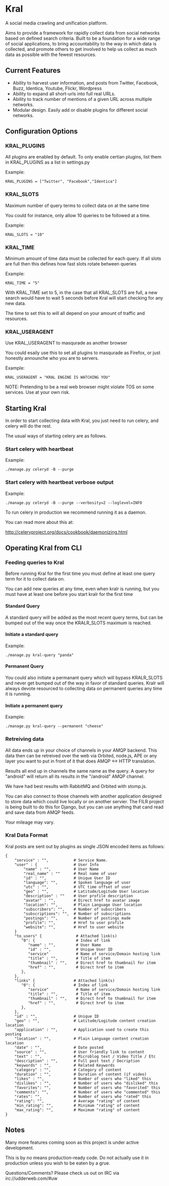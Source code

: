 # Kral #

A social media crawling and unification platform.

Aims to provide a framework for rapidly collect data from social networks
based on defined search criteria. Built to be a foundation for a wide 
range of social applications, to bring accountability to the way in which 
data is collected, and promote others to get involved to help us collect 
as much data as possible with the fewest resources.

## Current Features ##

  * Ability to harvest user information, and posts from Twitter, Facebook, Buzz,
    Identica, Youtube, Flickr, Wordpress 
  * Ability to expand all short-urls into full real URLs.
  * Ability to track number of mentions of a given URL across multiple networks.
  * Modular design. Easily add or disable plugins for different social networks.


## Configuration Options ##


### KRAL_PLUGINS ###

All plugins are enabled by default. To only enable certian plugins, list them in
KRAL_PLUGINS as a list in settings.py

Example:

    KRAL_PLUGINS = ["Twitter", "Facebook","Identica"]    


### KRAL_SLOTS ###

Maximum number of query terms to collect data on at the same time

You could for instance, only allow 10 queries to be followed at a time.

Example:

    KRAL_SLOTS = "10"

### KRAL_TIME ###

Minimum amount of time data must be collected for each query.
If all slots are full then this defines how fast slots rotate between queries

Example:

    KRAL_TIME = "5"

With KRAL_TIME set to 5, in the case that all KRAL_SLOTS are full, a new search 
would have to wait 5 seconds before Kral will start checking for any new data. 

The time to set this to will all depend on your amount of traffic and resources.


### KRAL_USERAGENT ###

Use KRAL_USERAGENT to masqurade as another browser

You could esaily use this to set all plugins to masqurade as Firefox, or 
just honestly announche who you are to servers.

Example:

    KRAL_USERAGENT = "KRAL ENGINE IS WATCHING YOU"

NOTE: Pretending to be a real web browser might violate TOS on some services. 
Use at your own risk.


## Starting Kral ##

In order to start collecting data with Kral, you just need to run celery, and 
celery will do the rest. 

The usual ways of starting celery are as follows.

### Start celery with heartbeat ###

Example:

    ./manage.py celeryd -B --purge

### Start celery with heartbeat verbose output ###

Example:

    ./manage.py celeryd -B --purge --verbosity=2 --loglevel=INFO

To run celery in production we recommend running it as a daemon.

You can read more about this at: 

http://celeryproject.org/docs/cookbook/daemonizing.html


## Operating Kral from CLI ##


### Feeding queries to Kral ###

Before running Kral for the first time you must define at least one query term 
for it to collect data on.

You can add new queries at any time, even when kralr is running, but you must 
have at least one before you start kralr for the first time


#### Standard Query ####

A standard query will be added as the most recent query terms, but can be bumped 
out of the way once the KRALR_SLOTS maximum is reached.

#### Initiate a standard query ####

Example:

    ./manage.py kral-query "panda"


#### Permanent Query ####

You could also initiate a permanant query which will bypass KRALR_SLOTS and 
never get bumped out of the way in favor of standard queries. Kralr will always 
devote resourced to collecting data on permanent queries any time it is running.

#### Initiate a permanent query ####

Example: 

    ./manage.py kral-query --permanent "cheese"

### Retreiving data ### 

All data ends up in your choice of channels in your AMQP backend.
This data then can be retreived over the web via Orbited, node.js, APE or any
layer you want to put in front of it that does AMQP <-> HTTP translation.

Results all end up in channels the same name as the query. A query for "android"
will return all its results in the "/android" AMQP channel.

We have had best results with RabbitMQ and Orbited with stomp.js.

You can also connect to those channels with another application designed to
store data which could live locally or on another servier. The FILR project is
being built to do this for Django, but you can use anything that cand read and 
save data from AMQP feeds.

Your mileage may vary.

### Kral Data Format ###

Kral posts are sent out by plugins as single JSON encoded items as follows:

    {
        "service" : "",           # Service Name.
        "user" : {                # User Info 
            "name" : "",          # User Name
            "real_name" : ""      # Real name of user
            "id" : "",            # Unique User ID
            "language": "",       # Spoken language of user
            "utc" : "",           # UTC time offset of user
            "geo" : "",           # Latitude/Logitude User location
            "description" : ""    # User profile description
            "avatar" : "",        # Direct href to avatar image
            "location": "",       # Plain Language User location
            "subscribers": "",    # Number of subscribers
            "subscriptions": "",  # Number of subscriptions
            "postings": "",       # Number of postings made
            "profile": "",        # Href to user profile
            "website": "",        # Href to user website
        }
        "to_users" {               # Attached link(s)
           "0": {                  # Index of link
              "name" : "",         # User Name
              "id" : "",           # Unique User ID
              "service"            # Name of service/Domain hosting link 
              "title" : "",        # Title of item
              "thumbnail" : "",    # Direct href to thumbnail for item
              "href" : "",         # Direct href to item
           },
        },       
        "links" {                 # Attached link(s)
           "0": {                 # Index of link
              "service"            # Name of service/Domain hosting link 
              "title" : "",        # Title of item
              "thumbnail" : "",    # Direct href to thumbnail for item
              "href" : "",         # Direct href to item
           },
        },       
        "id" : "",                # Unique ID
        "geo" : "",               # Latitude/Logitude content creation location
        "application" : "",       # Application used to create this posting
        "location" : "",          # Plain Language content creation location
        "date" : "",              # Date posted
        "source" : "",            # User friendly link to content
        "text" : "",              # Microblog text / Video Title / Etc
        "description" : "",       # Full post text / Decription 
        "keywords" : "",          # Related Keywords
        "category" : "",          # Category of content
        "duration" : "",          # Duration of content (if video)
        "likes" : "",             # Number of users who "liked" this
        "dislikes" : "",          # Number of users who "disliked" this
        "favorites": "",          # Number of users who "favorited" this
        "comments": "",           # Number of users who "commented" this
        "rates": "",              # Number of users who "rated" this
        "rating": "",             # Average "rating" of content
        "min_rating": "",         # Minimum "rating" of content
        "max_rating": "",         # Maximum "rating" of content
    }


## Notes ##

Many more features coming soon as this project is under active development.

This is by no means production-ready code. Do not actually use it in
production unless you wish to be eaten by a grue.

Questions/Comments? Please check us out on IRC via irc://udderweb.com/#uw
